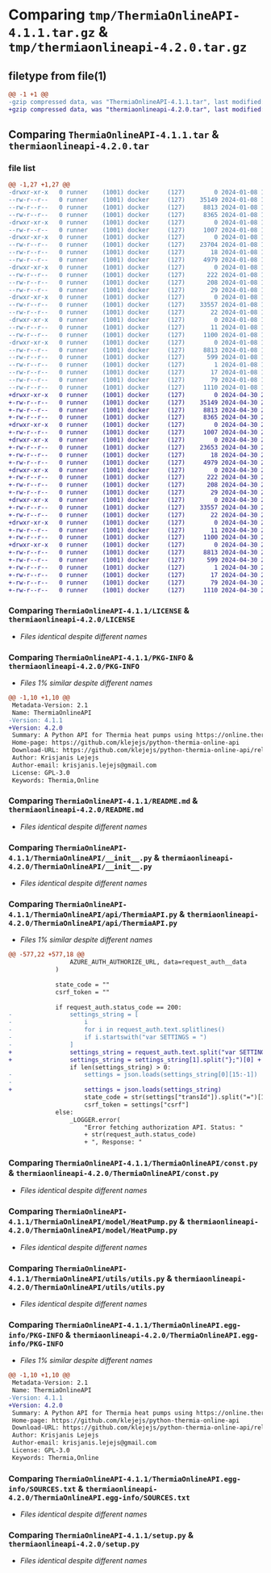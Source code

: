 # Comparing `tmp/ThermiaOnlineAPI-4.1.1.tar.gz` & `tmp/thermiaonlineapi-4.2.0.tar.gz`

## filetype from file(1)

```diff
@@ -1 +1 @@
-gzip compressed data, was "ThermiaOnlineAPI-4.1.1.tar", last modified: Mon Jan  8 16:42:29 2024, max compression
+gzip compressed data, was "thermiaonlineapi-4.2.0.tar", last modified: Tue Apr 30 21:08:31 2024, max compression
```

## Comparing `ThermiaOnlineAPI-4.1.1.tar` & `thermiaonlineapi-4.2.0.tar`

### file list

```diff
@@ -1,27 +1,27 @@
-drwxr-xr-x   0 runner    (1001) docker     (127)        0 2024-01-08 16:42:29.273846 ThermiaOnlineAPI-4.1.1/
--rw-r--r--   0 runner    (1001) docker     (127)    35149 2024-01-08 16:42:21.000000 ThermiaOnlineAPI-4.1.1/LICENSE
--rw-r--r--   0 runner    (1001) docker     (127)     8813 2024-01-08 16:42:29.273846 ThermiaOnlineAPI-4.1.1/PKG-INFO
--rw-r--r--   0 runner    (1001) docker     (127)     8365 2024-01-08 16:42:21.000000 ThermiaOnlineAPI-4.1.1/README.md
-drwxr-xr-x   0 runner    (1001) docker     (127)        0 2024-01-08 16:42:29.269846 ThermiaOnlineAPI-4.1.1/ThermiaOnlineAPI/
--rw-r--r--   0 runner    (1001) docker     (127)     1007 2024-01-08 16:42:21.000000 ThermiaOnlineAPI-4.1.1/ThermiaOnlineAPI/__init__.py
-drwxr-xr-x   0 runner    (1001) docker     (127)        0 2024-01-08 16:42:29.273846 ThermiaOnlineAPI-4.1.1/ThermiaOnlineAPI/api/
--rw-r--r--   0 runner    (1001) docker     (127)    23704 2024-01-08 16:42:21.000000 ThermiaOnlineAPI-4.1.1/ThermiaOnlineAPI/api/ThermiaAPI.py
--rw-r--r--   0 runner    (1001) docker     (127)       18 2024-01-08 16:42:21.000000 ThermiaOnlineAPI-4.1.1/ThermiaOnlineAPI/api/__init__.py
--rw-r--r--   0 runner    (1001) docker     (127)     4979 2024-01-08 16:42:21.000000 ThermiaOnlineAPI-4.1.1/ThermiaOnlineAPI/const.py
-drwxr-xr-x   0 runner    (1001) docker     (127)        0 2024-01-08 16:42:29.273846 ThermiaOnlineAPI-4.1.1/ThermiaOnlineAPI/exceptions/
--rw-r--r--   0 runner    (1001) docker     (127)      222 2024-01-08 16:42:21.000000 ThermiaOnlineAPI-4.1.1/ThermiaOnlineAPI/exceptions/AuthenticationException.py
--rw-r--r--   0 runner    (1001) docker     (127)      208 2024-01-08 16:42:21.000000 ThermiaOnlineAPI-4.1.1/ThermiaOnlineAPI/exceptions/NetworkException.py
--rw-r--r--   0 runner    (1001) docker     (127)       29 2024-01-08 16:42:21.000000 ThermiaOnlineAPI-4.1.1/ThermiaOnlineAPI/exceptions/__init__.py
-drwxr-xr-x   0 runner    (1001) docker     (127)        0 2024-01-08 16:42:29.273846 ThermiaOnlineAPI-4.1.1/ThermiaOnlineAPI/model/
--rw-r--r--   0 runner    (1001) docker     (127)    33557 2024-01-08 16:42:21.000000 ThermiaOnlineAPI-4.1.1/ThermiaOnlineAPI/model/HeatPump.py
--rw-r--r--   0 runner    (1001) docker     (127)       22 2024-01-08 16:42:21.000000 ThermiaOnlineAPI-4.1.1/ThermiaOnlineAPI/model/__init__.py
-drwxr-xr-x   0 runner    (1001) docker     (127)        0 2024-01-08 16:42:29.273846 ThermiaOnlineAPI-4.1.1/ThermiaOnlineAPI/utils/
--rw-r--r--   0 runner    (1001) docker     (127)       11 2024-01-08 16:42:21.000000 ThermiaOnlineAPI-4.1.1/ThermiaOnlineAPI/utils/__init__.py
--rw-r--r--   0 runner    (1001) docker     (127)     1100 2024-01-08 16:42:21.000000 ThermiaOnlineAPI-4.1.1/ThermiaOnlineAPI/utils/utils.py
-drwxr-xr-x   0 runner    (1001) docker     (127)        0 2024-01-08 16:42:29.273846 ThermiaOnlineAPI-4.1.1/ThermiaOnlineAPI.egg-info/
--rw-r--r--   0 runner    (1001) docker     (127)     8813 2024-01-08 16:42:29.000000 ThermiaOnlineAPI-4.1.1/ThermiaOnlineAPI.egg-info/PKG-INFO
--rw-r--r--   0 runner    (1001) docker     (127)      599 2024-01-08 16:42:29.000000 ThermiaOnlineAPI-4.1.1/ThermiaOnlineAPI.egg-info/SOURCES.txt
--rw-r--r--   0 runner    (1001) docker     (127)        1 2024-01-08 16:42:29.000000 ThermiaOnlineAPI-4.1.1/ThermiaOnlineAPI.egg-info/dependency_links.txt
--rw-r--r--   0 runner    (1001) docker     (127)       17 2024-01-08 16:42:29.000000 ThermiaOnlineAPI-4.1.1/ThermiaOnlineAPI.egg-info/top_level.txt
--rw-r--r--   0 runner    (1001) docker     (127)       79 2024-01-08 16:42:29.273846 ThermiaOnlineAPI-4.1.1/setup.cfg
--rw-r--r--   0 runner    (1001) docker     (127)     1110 2024-01-08 16:42:21.000000 ThermiaOnlineAPI-4.1.1/setup.py
+drwxr-xr-x   0 runner    (1001) docker     (127)        0 2024-04-30 21:08:31.246516 thermiaonlineapi-4.2.0/
+-rw-r--r--   0 runner    (1001) docker     (127)    35149 2024-04-30 21:08:23.000000 thermiaonlineapi-4.2.0/LICENSE
+-rw-r--r--   0 runner    (1001) docker     (127)     8813 2024-04-30 21:08:31.246516 thermiaonlineapi-4.2.0/PKG-INFO
+-rw-r--r--   0 runner    (1001) docker     (127)     8365 2024-04-30 21:08:23.000000 thermiaonlineapi-4.2.0/README.md
+drwxr-xr-x   0 runner    (1001) docker     (127)        0 2024-04-30 21:08:31.242516 thermiaonlineapi-4.2.0/ThermiaOnlineAPI/
+-rw-r--r--   0 runner    (1001) docker     (127)     1007 2024-04-30 21:08:23.000000 thermiaonlineapi-4.2.0/ThermiaOnlineAPI/__init__.py
+drwxr-xr-x   0 runner    (1001) docker     (127)        0 2024-04-30 21:08:31.242516 thermiaonlineapi-4.2.0/ThermiaOnlineAPI/api/
+-rw-r--r--   0 runner    (1001) docker     (127)    23653 2024-04-30 21:08:23.000000 thermiaonlineapi-4.2.0/ThermiaOnlineAPI/api/ThermiaAPI.py
+-rw-r--r--   0 runner    (1001) docker     (127)       18 2024-04-30 21:08:23.000000 thermiaonlineapi-4.2.0/ThermiaOnlineAPI/api/__init__.py
+-rw-r--r--   0 runner    (1001) docker     (127)     4979 2024-04-30 21:08:23.000000 thermiaonlineapi-4.2.0/ThermiaOnlineAPI/const.py
+drwxr-xr-x   0 runner    (1001) docker     (127)        0 2024-04-30 21:08:31.242516 thermiaonlineapi-4.2.0/ThermiaOnlineAPI/exceptions/
+-rw-r--r--   0 runner    (1001) docker     (127)      222 2024-04-30 21:08:23.000000 thermiaonlineapi-4.2.0/ThermiaOnlineAPI/exceptions/AuthenticationException.py
+-rw-r--r--   0 runner    (1001) docker     (127)      208 2024-04-30 21:08:23.000000 thermiaonlineapi-4.2.0/ThermiaOnlineAPI/exceptions/NetworkException.py
+-rw-r--r--   0 runner    (1001) docker     (127)       29 2024-04-30 21:08:23.000000 thermiaonlineapi-4.2.0/ThermiaOnlineAPI/exceptions/__init__.py
+drwxr-xr-x   0 runner    (1001) docker     (127)        0 2024-04-30 21:08:31.242516 thermiaonlineapi-4.2.0/ThermiaOnlineAPI/model/
+-rw-r--r--   0 runner    (1001) docker     (127)    33557 2024-04-30 21:08:23.000000 thermiaonlineapi-4.2.0/ThermiaOnlineAPI/model/HeatPump.py
+-rw-r--r--   0 runner    (1001) docker     (127)       22 2024-04-30 21:08:23.000000 thermiaonlineapi-4.2.0/ThermiaOnlineAPI/model/__init__.py
+drwxr-xr-x   0 runner    (1001) docker     (127)        0 2024-04-30 21:08:31.242516 thermiaonlineapi-4.2.0/ThermiaOnlineAPI/utils/
+-rw-r--r--   0 runner    (1001) docker     (127)       11 2024-04-30 21:08:23.000000 thermiaonlineapi-4.2.0/ThermiaOnlineAPI/utils/__init__.py
+-rw-r--r--   0 runner    (1001) docker     (127)     1100 2024-04-30 21:08:23.000000 thermiaonlineapi-4.2.0/ThermiaOnlineAPI/utils/utils.py
+drwxr-xr-x   0 runner    (1001) docker     (127)        0 2024-04-30 21:08:31.246516 thermiaonlineapi-4.2.0/ThermiaOnlineAPI.egg-info/
+-rw-r--r--   0 runner    (1001) docker     (127)     8813 2024-04-30 21:08:31.000000 thermiaonlineapi-4.2.0/ThermiaOnlineAPI.egg-info/PKG-INFO
+-rw-r--r--   0 runner    (1001) docker     (127)      599 2024-04-30 21:08:31.000000 thermiaonlineapi-4.2.0/ThermiaOnlineAPI.egg-info/SOURCES.txt
+-rw-r--r--   0 runner    (1001) docker     (127)        1 2024-04-30 21:08:31.000000 thermiaonlineapi-4.2.0/ThermiaOnlineAPI.egg-info/dependency_links.txt
+-rw-r--r--   0 runner    (1001) docker     (127)       17 2024-04-30 21:08:31.000000 thermiaonlineapi-4.2.0/ThermiaOnlineAPI.egg-info/top_level.txt
+-rw-r--r--   0 runner    (1001) docker     (127)       79 2024-04-30 21:08:31.246516 thermiaonlineapi-4.2.0/setup.cfg
+-rw-r--r--   0 runner    (1001) docker     (127)     1110 2024-04-30 21:08:23.000000 thermiaonlineapi-4.2.0/setup.py
```

### Comparing `ThermiaOnlineAPI-4.1.1/LICENSE` & `thermiaonlineapi-4.2.0/LICENSE`

 * *Files identical despite different names*

### Comparing `ThermiaOnlineAPI-4.1.1/PKG-INFO` & `thermiaonlineapi-4.2.0/PKG-INFO`

 * *Files 1% similar despite different names*

```diff
@@ -1,10 +1,10 @@
 Metadata-Version: 2.1
 Name: ThermiaOnlineAPI
-Version: 4.1.1
+Version: 4.2.0
 Summary: A Python API for Thermia heat pumps using https://online.thermia.se
 Home-page: https://github.com/klejejs/python-thermia-online-api
 Download-URL: https://github.com/klejejs/python-thermia-online-api/releases
 Author: Krisjanis Lejejs
 Author-email: krisjanis.lejejs@gmail.com
 License: GPL-3.0
 Keywords: Thermia,Online
```

### Comparing `ThermiaOnlineAPI-4.1.1/README.md` & `thermiaonlineapi-4.2.0/README.md`

 * *Files identical despite different names*

### Comparing `ThermiaOnlineAPI-4.1.1/ThermiaOnlineAPI/__init__.py` & `thermiaonlineapi-4.2.0/ThermiaOnlineAPI/__init__.py`

 * *Files identical despite different names*

### Comparing `ThermiaOnlineAPI-4.1.1/ThermiaOnlineAPI/api/ThermiaAPI.py` & `thermiaonlineapi-4.2.0/ThermiaOnlineAPI/api/ThermiaAPI.py`

 * *Files 1% similar despite different names*

```diff
@@ -577,22 +577,18 @@
                 AZURE_AUTH_AUTHORIZE_URL, data=request_auth__data
             )
 
             state_code = ""
             csrf_token = ""
 
             if request_auth.status_code == 200:
-                settings_string = [
-                    i
-                    for i in request_auth.text.splitlines()
-                    if i.startswith("var SETTINGS = ")
-                ]
+                settings_string = request_auth.text.split("var SETTINGS = ")
+                settings_string = settings_string[1].split("};")[0] + "}"
                 if len(settings_string) > 0:
-                    settings = json.loads(settings_string[0][15:-1])
-
+                    settings = json.loads(settings_string)
                     state_code = str(settings["transId"]).split("=")[1]
                     csrf_token = settings["csrf"]
             else:
                 _LOGGER.error(
                     "Error fetching authorization API. Status: "
                     + str(request_auth.status_code)
                     + ", Response: "
```

### Comparing `ThermiaOnlineAPI-4.1.1/ThermiaOnlineAPI/const.py` & `thermiaonlineapi-4.2.0/ThermiaOnlineAPI/const.py`

 * *Files identical despite different names*

### Comparing `ThermiaOnlineAPI-4.1.1/ThermiaOnlineAPI/model/HeatPump.py` & `thermiaonlineapi-4.2.0/ThermiaOnlineAPI/model/HeatPump.py`

 * *Files identical despite different names*

### Comparing `ThermiaOnlineAPI-4.1.1/ThermiaOnlineAPI/utils/utils.py` & `thermiaonlineapi-4.2.0/ThermiaOnlineAPI/utils/utils.py`

 * *Files identical despite different names*

### Comparing `ThermiaOnlineAPI-4.1.1/ThermiaOnlineAPI.egg-info/PKG-INFO` & `thermiaonlineapi-4.2.0/ThermiaOnlineAPI.egg-info/PKG-INFO`

 * *Files 1% similar despite different names*

```diff
@@ -1,10 +1,10 @@
 Metadata-Version: 2.1
 Name: ThermiaOnlineAPI
-Version: 4.1.1
+Version: 4.2.0
 Summary: A Python API for Thermia heat pumps using https://online.thermia.se
 Home-page: https://github.com/klejejs/python-thermia-online-api
 Download-URL: https://github.com/klejejs/python-thermia-online-api/releases
 Author: Krisjanis Lejejs
 Author-email: krisjanis.lejejs@gmail.com
 License: GPL-3.0
 Keywords: Thermia,Online
```

### Comparing `ThermiaOnlineAPI-4.1.1/ThermiaOnlineAPI.egg-info/SOURCES.txt` & `thermiaonlineapi-4.2.0/ThermiaOnlineAPI.egg-info/SOURCES.txt`

 * *Files identical despite different names*

### Comparing `ThermiaOnlineAPI-4.1.1/setup.py` & `thermiaonlineapi-4.2.0/setup.py`

 * *Files identical despite different names*

